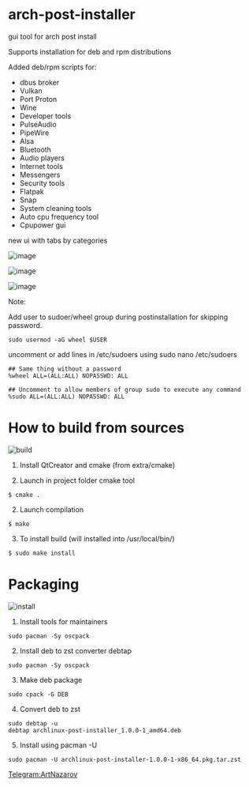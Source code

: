 # arch-post-installer
gui tool for arch post install

Supports installation for deb and rpm distributions

Added deb/rpm scripts for:

- dbus broker
- Vulkan
- Port Proton
- Wine
- Developer tools
- PulseAudio
- PipeWire
- Alsa
- Bluetooth
- Audio players
- Internet tools
- Messengers
- Security tools
- Flatpak
- Snap
- System cleaning tools
- Auto cpu frequency tool
- Cpupower gui

new ui with tabs by categories 

![image](https://drive.google.com/uc?export=view&id=1vQ_zDkDlwFfrtRrmsdF9ZB8GzGp6ndN_)

![image](https://drive.google.com/uc?export=view&id=1yjQfSxm5H00DjZS6cUXVAYd9LX67ev-J)
 
![image](https://drive.google.com/uc?export=view&id=1LyGRqYd3rr_kMlznW2gQ35bK-nZ2kKTU)

Note:

Add user to sudoer/wheel group during postinstallation for skipping password.

```
sudo usermod -aG wheel $USER
```

uncomment or add lines in /etc/sudoers using sudo nano /etc/sudoers

```
## Same thing without a password
%wheel ALL=(ALL:ALL) NOPASSWD: ALL

## Uncomment to allow members of group sudo to execute any command
%sudo ALL=(ALL:ALL) NOPASSWD: ALL
```

How to build from sources
==

![build](https://drive.google.com/uc?export=view&id=1qY9R2Gce6nPiEzKV_XZiC_Y9V0wCQ4JO)


1. Install QtCreator and cmake (from extra/cmake)

2. Launch in project folder cmake tool

```
$ cmake .
```

2. Launch compilation

```
$ make
```

3. To install build (will installed into /usr/local/bin/)

```
$ sudo make install
```

Packaging
===

![install](https://drive.google.com/uc?export=view&id=1MeaFS8LCHplIRSxyWENyq4FNv6rcw2vC)

1. Install tools for maintainers
```
sudo pacman -Sy oscpack
```

2. Install deb to zst converter debtap

```
sudo pacman -Sy oscpack
```

3. Make deb package

```
sudo cpack -G DEB
```

4. Convert deb to zst

```
sudo debtap -u
debtap archlinux-post-installer_1.0.0-1_amd64.deb
```

5. Install using pacman -U
```
sudo pacman -U archlinux-post-installer-1.0.0-1-x86_64.pkg.tar.zst
```

[Telegram:ArtNazarov](https://telegram.me/ArtNazarov)
